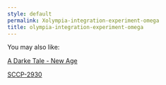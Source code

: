```yaml
---
style: default
permalink: Xolympia-integration-experiment-omega
title: olympia-integration-experiment-omega
---
```

You may also like:

[A Darke Tale - New Age](http://scp-wiki.net/a-darke-tale-new-age)

[SCCP-2930](http://scp-wiki.net/scp-2930)
